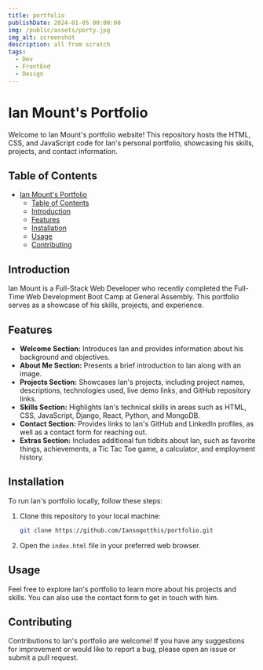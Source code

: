 ```yaml
---
title: portfolio
publishDate: 2024-01-05 00:00:00
img: /public/assets/porty.jpg
img_alt: screenshot
description: all from scratch
tags:
  - Dev
  - FrontEnd
  - Design
---
```

# Ian Mount's Portfolio

Welcome to Ian Mount's portfolio website! This repository hosts the HTML, CSS, and JavaScript code for Ian's personal portfolio, showcasing his skills, projects, and contact information.

## Table of Contents
- [Ian Mount's Portfolio](#ian-mounts-portfolio)
  - [Table of Contents](#table-of-contents)
  - [Introduction](#introduction)
  - [Features](#features)
  - [Installation](#installation)
  - [Usage](#usage)
  - [Contributing](#contributing)

## Introduction

Ian Mount is a Full-Stack Web Developer who recently completed the Full-Time Web Development Boot Camp at General Assembly. This portfolio serves as a showcase of his skills, projects, and experience.

## Features

- **Welcome Section:** Introduces Ian and provides information about his background and objectives.
- **About Me Section:** Presents a brief introduction to Ian along with an image.
- **Projects Section:** Showcases Ian's projects, including project names, descriptions, technologies used, live demo links, and GitHub repository links.
- **Skills Section:** Highlights Ian's technical skills in areas such as HTML, CSS, JavaScript, Django, React, Python, and MongoDB.
- **Contact Section:** Provides links to Ian's GitHub and LinkedIn profiles, as well as a contact form for reaching out.
- **Extras Section:** Includes additional fun tidbits about Ian, such as favorite things, achievements, a Tic Tac Toe game, a calculator, and employment history.

## Installation

To run Ian's portfolio locally, follow these steps:

1. Clone this repository to your local machine:

    ```bash
    git clone https://github.com/Iansogotthis/portfolio.git
    ```

2. Open the `index.html` file in your preferred web browser.

## Usage

Feel free to explore Ian's portfolio to learn more about his projects and skills. You can also use the contact form to get in touch with him.

## Contributing

Contributions to Ian's portfolio are welcome! If you have any suggestions for improvement or would like to report a bug, please open an issue or submit a pull request.